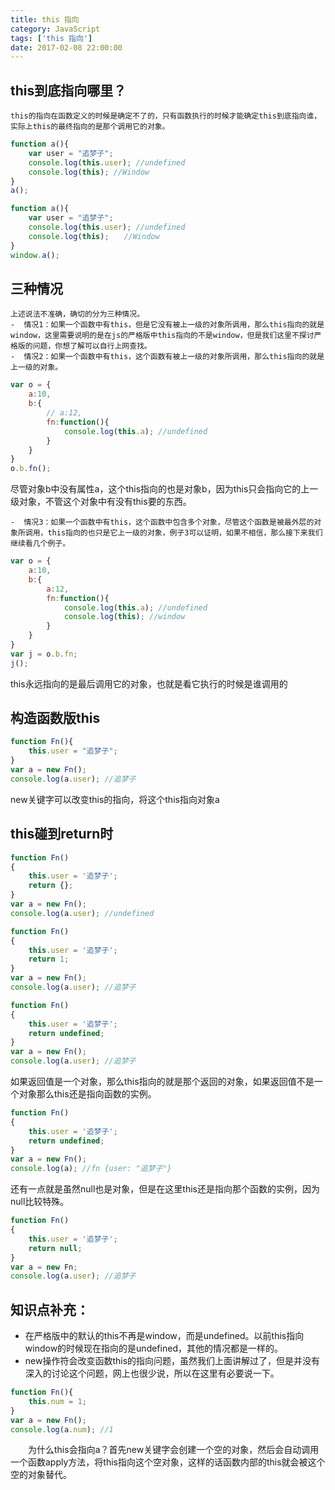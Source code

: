 ```yaml
---
title: this 指向
category: JavaScript
tags: ['this 指向']
date: 2017-02-08 22:00:00
---
```


## this到底指向哪里？
    this的指向在函数定义的时候是确定不了的，只有函数执行的时候才能确定this到底指向谁，实际上this的最终指向的是那个调用它的对象。
    
```js
function a(){
    var user = "追梦子";
    console.log(this.user); //undefined
    console.log(this); //Window
}
a();
```   
```js
function a(){
    var user = "追梦子";
    console.log(this.user); //undefined
    console.log(this);　　//Window
}
window.a();
``` 

    
## 三种情况
    上述说法不准确，确切的分为三种情况。
    -  情况1：如果一个函数中有this，但是它没有被上一级的对象所调用，那么this指向的就是window，这里需要说明的是在js的严格版中this指向的不是window，但是我们这里不探讨严格版的问题，你想了解可以自行上网查找。
    -  情况2：如果一个函数中有this，这个函数有被上一级的对象所调用，那么this指向的就是上一级的对象。
```js
var o = {
    a:10,
    b:{
        // a:12,
        fn:function(){
            console.log(this.a); //undefined
        }
    }
}
o.b.fn();
```
尽管对象b中没有属性a，这个this指向的也是对象b，因为this只会指向它的上一级对象，不管这个对象中有没有this要的东西。

    -  情况3：如果一个函数中有this，这个函数中包含多个对象，尽管这个函数是被最外层的对象所调用，this指向的也只是它上一级的对象，例子3可以证明，如果不相信，那么接下来我们继续看几个例子。
    
```js
var o = {
    a:10,
    b:{
        a:12,
        fn:function(){
            console.log(this.a); //undefined
            console.log(this); //window
        }
    }
}
var j = o.b.fn;
j();

```

this永远指向的是最后调用它的对象，也就是看它执行的时候是谁调用的

## 构造函数版this
```js
function Fn(){
    this.user = "追梦子";
}
var a = new Fn();
console.log(a.user); //追梦子
```
new关键字可以改变this的指向，将这个this指向对象a

## this碰到return时

```js
function Fn()  
{  
    this.user = '追梦子';  
    return {};  
}
var a = new Fn();  
console.log(a.user); //undefined
```

```js
function Fn()  
{  
    this.user = '追梦子';  
    return 1;
}
var a = new Fn();  
console.log(a.user); //追梦子
```

```js
function Fn()  
{  
    this.user = '追梦子';  
    return undefined;
}
var a = new Fn();  
console.log(a.user); //追梦子
```
如果返回值是一个对象，那么this指向的就是那个返回的对象，如果返回值不是一个对象那么this还是指向函数的实例。
```js
function Fn()  
{  
    this.user = '追梦子';  
    return undefined;
}
var a = new Fn();  
console.log(a); //fn {user: "追梦子"}
```

还有一点就是虽然null也是对象，但是在这里this还是指向那个函数的实例，因为null比较特殊。

```js
function Fn()  
{  
    this.user = '追梦子';  
    return null;
}
var a = new Fn;  
console.log(a.user); //追梦子
```

## 知识点补充：
   
- 在严格版中的默认的this不再是window，而是undefined。以前this指向window的时候现在指向的是undefined，其他的情况都是一样的。
- new操作符会改变函数this的指向问题，虽然我们上面讲解过了，但是并没有深入的讨论这个问题，网上也很少说，所以在这里有必要说一下。

```js
function Fn(){
    this.num = 1;
}
var a = new Fn();
console.log(a.num); //1
```
　　为什么this会指向a？首先new关键字会创建一个空的对象，然后会自动调用一个函数apply方法，将this指向这个空对象，这样的话函数内部的this就会被这个空的对象替代。

       


